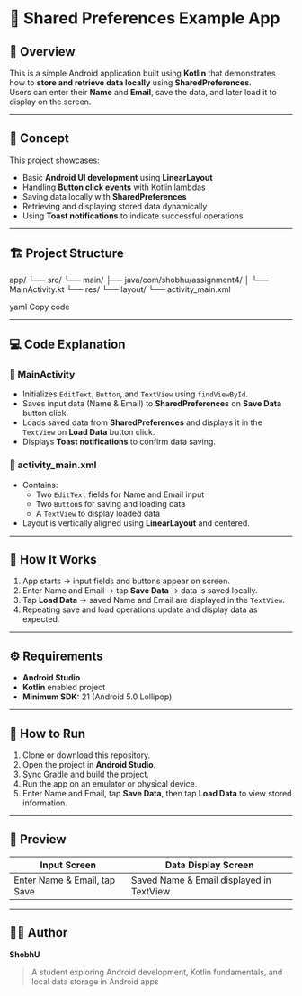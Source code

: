 # 💾 Shared Preferences Example App  

## 📘 Overview  
This is a simple Android application built using **Kotlin** that demonstrates how to **store and retrieve data locally** using **SharedPreferences**.  
Users can enter their **Name** and **Email**, save the data, and later load it to display on the screen.

---

## 🧠 Concept  
This project showcases:  
- Basic **Android UI development** using **LinearLayout**  
- Handling **Button click events** with Kotlin lambdas  
- Saving data locally with **SharedPreferences**  
- Retrieving and displaying stored data dynamically  
- Using **Toast notifications** to indicate successful operations  

---

## 🏗️ Project Structure  

app/
└── src/
└── main/
├── java/com/shobhu/assignment4/
│ └── MainActivity.kt
└── res/
└── layout/
└── activity_main.xml

yaml
Copy code

---

## 💻 Code Explanation  

### 🔹 MainActivity  
- Initializes `EditText`, `Button`, and `TextView` using `findViewById`.  
- Saves input data (Name & Email) to **SharedPreferences** on **Save Data** button click.  
- Loads saved data from **SharedPreferences** and displays it in the `TextView` on **Load Data** button click.  
- Displays **Toast notifications** to confirm data saving.  

### 🔹 activity_main.xml  
- Contains:  
  - Two `EditText` fields for Name and Email input  
  - Two `Button`s for saving and loading data  
  - A `TextView` to display loaded data  
- Layout is vertically aligned using **LinearLayout** and centered.  

---

## 🧩 How It Works  

1. App starts → input fields and buttons appear on screen.  
2. Enter Name and Email → tap **Save Data** → data is saved locally.  
3. Tap **Load Data** → saved Name and Email are displayed in the `TextView`.  
4. Repeating save and load operations update and display data as expected.  

---

## ⚙️ Requirements  

- **Android Studio**  
- **Kotlin** enabled project  
- **Minimum SDK:** 21 (Android 5.0 Lollipop)  

---

## 🚀 How to Run  

1. Clone or download this repository.  
2. Open the project in **Android Studio**.  
3. Sync Gradle and build the project.  
4. Run the app on an emulator or physical device.  
5. Enter Name and Email, tap **Save Data**, then tap **Load Data** to view stored information.  

---

## 📸 Preview  

| Input Screen | Data Display Screen |
|--------------|------------------|
| Enter Name & Email, tap Save | Saved Name & Email displayed in TextView |

---

## 🧑‍💻 Author  
**ShobhU**  
> A student exploring Android development, Kotlin fundamentals, and local data storage in Android apps
